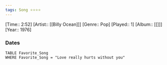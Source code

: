 ```yaml
---
tags: Song ⭐⭐⭐⭐ 
---
```

[Time:: 2:52]
[Artist:: [[Billy Ocean]]]
[Genre:: Pop]
[Played:: 1]
[Album:: [[]]]
[Year:: 1976]
### Dates
````dataview
TABLE Favorite_Song
WHERE Favorite_Song = "Love really hurts without you"
````